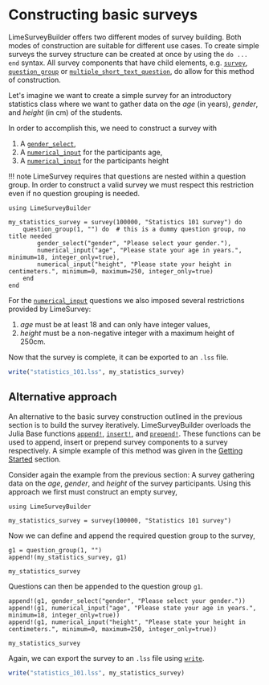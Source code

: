 # Constructing basic surveys

LimeSurveyBuilder offers two different modes of survey building. Both modes of construction are suitable for different use cases. To create simple surveys the survey structure can be created at once by using the `do ... end` syntax. All survey components that have child elements, e.g. [`survey`](@ref), [`question_group`](@ref) or [`multiple_short_text_question`](@ref), do allow for this method of construction.

Let's imagine we want to create a simple survey for an introductory statistics class where we want to gather data on the *age* (in years), *gender*, and *height* (in cm) of the students. 

In order to accomplish this, we need to construct a survey with 
1. A [`gender_select`](@ref), 
2. A [`numerical_input`](@ref) for the participants age,
3. A [`numerical_input`](@ref) for the participants height

!!! note 
    LimeSurvey requires that questions are nested within a question group. In order to construct a valid survey we must respect this restriction even if no question grouping is needed.

```@example basic
using LimeSurveyBuilder

my_statistics_survey = survey(100000, "Statistics 101 survey") do
    question_group(1, "") do  # this is a dummy question group, no title needed
        gender_select("gender", "Please select your gender."),
        numerical_input("age", "Please state your age in years.", minimum=18, integer_only=true),
        numerical_input("height", "Please state your height in centimeters.", minimum=0, maximum=250, integer_only=true)
    end
end
```

For the [`numerical_input`](@ref) questions we also imposed several restrictions provided by LimeSurvey: 

1. *age* must be at least 18 and can only have integer values,
2. *height* must be a non-negative integer with a maximum height of 250cm.

Now that the survey is complete, it can be exported to an `.lss` file.

```julia
write("statistics_101.lss", my_statistics_survey)
```

## Alternative approach
An alternative to the basic survey construction outlined in the previous section is to build the survey iteratively. LimeSurveyBuilder overloads the Julia Base functions [`append!`](@ref), [`insert!`](@ref), and [`prepend!`](@ref). These functions can be used to append, insert or prepend survey components to a survey respectively. A simple example of this method was given in the [Getting Started](../getting_started.md##Now-what?) section.

Consider again the example from the previous section: A survey gathering data on the *age*, *gender*, and *height* of the survey participants. Using this approach we first must construct an empty survey,

```@example basic_bang
using LimeSurveyBuilder 

my_statistics_survey = survey(100000, "Statistics 101 survey")
```

Now we can define and append the required question group to the survey, 

```@example basic_bang
g1 = question_group(1, "")
append!(my_statistics_survey, g1)

my_statistics_survey
```

Questions can then be appended to the question group `g1`. 

```@example basic_bang
append!(g1, gender_select("gender", "Please select your gender."))
append!(g1, numerical_input("age", "Please state your age in years.", minimum=18, integer_only=true))
append!(g1, numerical_input("height", "Please state your height in centimeters.", minimum=0, maximum=250, integer_only=true))

my_statistics_survey
```

Again, we can export the survey to an `.lss` file using [`write`](@ref).

```julia
write("statistics_101.lss", my_statistics_survey)
```
